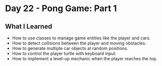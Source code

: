 # Day 22 - Pong Game: Part 1

## What I Learned

- How to use classes to manage game entities like the player and cars.
- How to detect collisions between the player and moving obstacles.
- How to generate multiple car objects at random positions.
- How to control the player turtle with keyboard input.
- How to implement a level-up mechanic when the player reaches the top.
